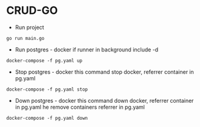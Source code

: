 # CRUD-GO

- Run project
```
go run main.go
```

- Run postgres - docker
if runner in background include -d

```
docker-compose -f pg.yaml up  
```

- Stop postgres - docker
this command stop docker, referrer container in pg.yaml

```
docker-compose -f pg.yaml stop  
```

- Down postgres - docker
this command down docker, referrer container in pg.yaml
he remove containers referrer in pg.yaml
```
docker-compose -f pg.yaml down  
```